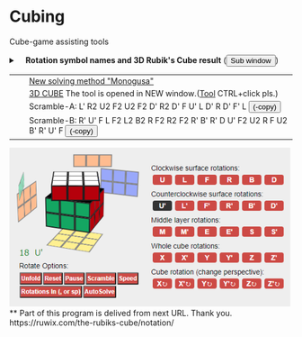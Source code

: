 # Cubing
Cube-game assisting tools
<div id="rotResol">
<details><summary> 　<strong>Rotation symbol names and 3D Rubik's Cube result</strong>
(<button type=button onclick="openSwin(this)">Sub window</button>)

<table><tr><td>　</td><td><a target="_blank" height="40px" width="800px" scrolling="yes" frameborder="0" href="https://noriofujii.github.io/Solve-method/Monogusa-Method.html">New solving method "Monogusa"</a>
</td></tr>
<tr><td>　</td><td><a target="cube3d" height="380px" width="580px" scrolling="no" frameborder="0" href="https://noriofujii.github.io/Cubing/unfold-cube.html">3D CUBE</a> The tool is opened in NEW window.(<a class="btn btn-outline flex-self-start mt-2 mt-md-0" target="cube3d" rel="noopener noreferrer" href="https://noriofujii.github.io/Cubing">Tool</a> CTRL+click pls.)
</td><tr><td>　</td><td>Scramble-A:<span> L' R2 U2 F2 U2 F2 D' R2 D' F U' L D' R D' F' L <button type="button" onclick="RotCopy(this)">(-copy)</button></span><br>
</td><tr><td>　</td><td>Scramble-B:<span> R' U' F L F2 L2 B2 R F2 R2 F2 R' B' R' D U' F2 U2 R F U2 B' R' U' F <button type="button" onclick="RotCopy(this)">(-copy)</button></span><br>
</td></tr>
</table>
</details>
  <img src="Cube3D.PNG" width=500>
</div>
**  Part of this program is delived from next URL. Thank you.<br>
    https://ruwix.com/the-rubiks-cube/notation/
